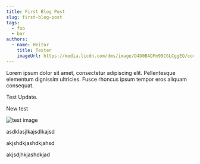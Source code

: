 ```yaml
---
title: First Blog Post
slug: first-blog-post
tags:
  - foo
  - bar
authors:
  - name: Heitor
    title: Tester
    imageUrl: https://media.licdn.com/dms/image/D4D0BAQFm99CGLCggEQ/company-logo_200_200/0/1707828960215/write_choice_technical_writing_services_logo?e=1724889600&v=beta&t=OqELagLHPvrn-HqMxN-pgUYraQLsPuZIJCKx6UULDSg
---
```

Lorem ipsum dolor sit amet, consectetur adipiscing elit. Pellentesque elementum dignissim ultricies. Fusce rhoncus ipsum tempor eros aliquam consequat.

Test Update.

New test

![test image](/img/giphy-3-.gif)

asdklasjlkajsdlkajsd

akjshdkjashdkjahsd

akjsdjhkjashdkjad
